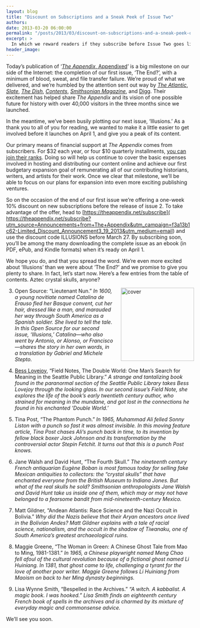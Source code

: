 ```yaml
---
layout: blog
title: "Discount on Subscriptions and a Sneak Peek of Issue Two"
authors:
date: 2013-03-20 06:00:00
permalink: "/posts/2013/03/discount-on-subscriptions-and-a-sneak-peek-of-issue-two"
excerpt: >
  In which we reward readers if they subscribe before Issue Two goes live, and we share a sneak peek of its contents. Aztec crystal skulls, anyone?
header_image: 
---
```

Today’s publication of ‘[_The Appendix_, Appendixed](http://theappendix.net/issues/2012/12/appendix-appendix)’ is a big milestone on our side of the Internet: the completion of our first issue, ‘The End?’, with a minimum of blood, sweat, and file transfer failure. We’re proud of what we delivered, and we’re humbled by the attention sent out way by [_The Atlantic_]( http://www.theatlantic.com/technology/archive/2013/01/do-not-try-to-recreate-this-16th-century-german-cat-bomb-at-home/272458/?utm_source=Announcements+from+The+Appendix&utm_campaign=f3a13b1c62-Limited_Discount_Announcement3_19_2013&utm_medium=email), [_Slate_]( http://www.slate.com/blogs/the_vault/2012/12/21/benjamin_the_anti_christ_a_document_reveals_a_failed_prophecy_from_1866.html?utm_source=Announcements+from+The+Appendix&utm_campaign=f3a13b1c62-Limited_Discount_Announcement3_19_2013&utm_medium=email), [_The Dish_]( http://dish.andrewsullivan.com/2013/02/28/canine-suicide/?utm_source=Announcements+from+The+Appendix&utm_campaign=f3a13b1c62-Limited_Discount_Announcement3_19_2013&utm_medium=email), [_Contents_](http://contentsmagazine.com/articles/neglected-histories-flourishing/), [_Smithsonian Magazine_]( http://blogs.smithsonianmag.com/smartnews/2013/02/the-fbi-once-freaked-out-about-nazi-monks-in-the-amazon-rainforest/?utm_source=Announcements+from+The+Appendix&utm_campaign=f3a13b1c62-Limited_Discount_Announcement3_19_2013&utm_medium=email), and [Digg]( http://digg.com/source/theappendix.net?utm_source=Announcements+from+The+Appendix&utm_campaign=f3a13b1c62-Limited_Discount_Announcement3_19_2013&utm_medium=email). Their excitement has helped share *The Appendix* and its vision of one possible future for history with over 40,000 visitors in the three months since we launched.

In the meantime, we’ve been busily plotting our next issue, ‘Illusions.’ As a thank you to all of you for reading, we wanted to make it a little easier to get involved before it launches on April 1, and give you a peak of its content.

Our primary means of financial support at *The Appendix* comes from subscribers. For $32 each year, or four $10 quarterly installments, [you can join their ranks]( https://theappendix.net/subscribe?utm_source=Announcements+from+The+Appendix&utm_campaign=f3a13b1c62-Limited_Discount_Announcement3_19_2013&utm_medium=email). Doing so will help us continue to cover the basic expenses involved in hosting and distributing our content online and achieve our first budgetary expansion goal of remunerating all of our contributing historians, writers, and artists for their work. Once we clear that milestone, we’ll be able to focus on our plans for expansion into even more exciting publishing ventures.

So on the occasion of the end of our first issue we’re offering a one-week 10% discount on new subscriptions before the release of issue 2. To take advantage of the offer, head to [https://theappendix.net/subscribe]( https://theappendix.net/subscribe?utm_source=Announcements+from+The+Appendix&utm_campaign=f3a13b1c62-Limited_Discount_Announcement3_19_2013&utm_medium=email) and use the discount code ILLUSIONS before March 27. By subscribing soon, you’ll be among the many downloading the complete issue as an ebook (in PDF, ePub, and Kindle formats) when it’s ready on April 1.

We hope you do, and that you spread the word. We’re even more excited about ‘Illusions’ than we were about ‘The End?’ and we promise to give you plenty to share. In fact, let’s start now. Here’s a few entries from the table of contents. Aztec crystal skulls, anyone?

<div style="float: right; padding: 0 0 10px 20px; margin-right: -10px">
    <a rel="lightbox" style="border-width: 0" href="http://s3.amazonaws.com/appendixjournal-images/images/attachments/000/000/336/large/Issue-_2-Cover.jpg?1363744315"><img src="http://s3.amazonaws.com/appendixjournal-images/images/attachments/000/000/336/medium/Issue-_2-Cover.jpg?1363744315" width="200" alt="cover" /></a>
</div>

3. Open Source: “Lieutenant Nun.” _In 1600, a young novitiate named Catalina de Erauso fled her Basque convent, cut her hair, dressed like a man, and marauded her way through South America as a Spanish soldier. She lived to tell the tale. In this Open Source for our second issue, ‘Illusions,’ Catalina—who also went by Antonio, or Alonso, or Francisco—shares the story in her own words, in a translation by Gabriel and Michele Stepto._

4. [Bess Lovejoy]( http://besslovejoy.com/), “Field Notes, The Double World: One Man’s Search for Meaning in the Seattle Public Library.” _A strange and tantalizing book found in the paranormal section of the Seattle Public Library takes Bess Lovejoy through the looking glass. In our second issue’s Field Note, she explores the life of the book’s early twentieth century author, who strained for meaning in the mundane, and got lost in the connections he found in his enchanted ‘Double World.’_

5. Tina Post, “The Phantom Punch.” _In 1965, Muhammad Ali felled Sonny Liston with a punch so fast it was almost invisible. In this moving feature article, Tina Post chases Ali’s punch back in time, to its invention by fellow black boxer Jack Johnson and its transformation by the controversial actor Stepin Fetchit. It turns out that this is a punch Post knows._

6. Jane Walsh and David Hunt, “The Fourth Skull.” _The nineteenth century French antiquarian Eugène Boban is most famous today for selling fake Mexican antiquities to collectors: the “crystal skulls” that have enchanted everyone from the British Museum to Indiana Jones. But what of the _real_ skulls he sold? Smithsonian anthropologists Jane Walsh and David Hunt take us inside one of them, which may or may not have belonged to a fearsome bandit from mid-nineteenth-century Mexico._

17. Matt Gildner, “Andean Atlantis: Race Science and the Nazi Occult in Bolivia.” _Why did the Nazis believe that their Aryan ancestors once lived in the Bolivian Andes? Matt Gildner explains with a tale of racial science, nationalism, and the occult in the shadow of Tiwanaku, one of South America’s greatest archaeological ruins._

19. Maggie Greene, “The Woman in Green: A Chinese Ghost Tale from Mao to Ming, 1981-1381.” _In 1965, a Chinese playwright named Meng Chao fell afoul of the cultural revolution because of a fictional ghost named Li Huiniang. In 1381, that ghost came to life, challenging a tyrant for the love of another poor writer. Maggie Greene follows Li Huiniang from Maoism on back to her Ming dynasty beginnings._

20. Lisa Wynne Smith, “Bespelled in the Archives.” _“A witch. A kabbalist. A magic book. I was hooked.” Lisa Smith finds an eighteenth century French book of spells in the archives and is charmed by its mixture of everyday magic and commonsense advice._

We’ll see you soon.
